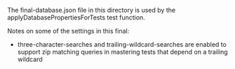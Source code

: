 The final-database.json file in this directory is used by the applyDatabasePropertiesForTests test function. 

Notes on some of the settings in this final:

- three-character-searches and trailing-wildcard-searches are enabled to support zip matching queries in mastering 
tests that depend on a trailing wildcard
